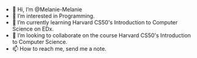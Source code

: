 - 👋 Hi, I’m @Melanie-Melanie
- 👀 I’m interested in Programming.
- 🌱 I’m currently learning Harvard CS50's Introduction to Computer Science on EDx.
- 💞️ I’m looking to collaborate on the course Harvard CS50's Introduction to Computer Science.
- 📫 How to reach me, send me a note.

<!---
Melanie-Melanie/Melanie-Melanie is a ✨ special ✨ repository because its `README.md` (this file) appears on your GitHub profile.
You can click the Preview link to take a look at your changes.
--->
